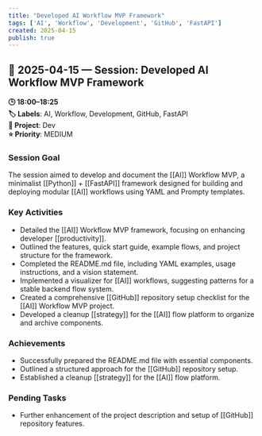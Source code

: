 ```yaml
---
title: "Developed AI Workflow MVP Framework"
tags: ['AI', 'Workflow', 'Development', 'GitHub', 'FastAPI']
created: 2025-04-15
publish: true
---
```


## 📅 2025-04-15 — Session: Developed AI Workflow MVP Framework

**🕒 18:00–18:25**  
**🏷️ Labels**: AI, Workflow, Development, GitHub, FastAPI  
**📂 Project**: Dev  
**⭐ Priority**: MEDIUM  


### Session Goal
The session aimed to develop and document the [[AI]] Workflow MVP, a minimalist [[Python]] + [[FastAPI]] framework designed for building and deploying modular [[AI]] workflows using YAML and Prompty templates.

### Key Activities
- Detailed the [[AI]] Workflow MVP framework, focusing on enhancing developer [[productivity]].
- Outlined the features, quick start guide, example flows, and project structure for the framework.
- Completed the README.md file, including YAML examples, usage instructions, and a vision statement.
- Implemented a visualizer for [[AI]] workflows, suggesting patterns for a stable backend flow system.
- Created a comprehensive [[GitHub]] repository setup checklist for the [[AI]] Workflow MVP project.
- Developed a cleanup [[strategy]] for the [[AI]] flow platform to organize and archive components.

### Achievements
- Successfully prepared the README.md file with essential components.
- Outlined a structured approach for the [[GitHub]] repository setup.
- Established a cleanup [[strategy]] for the [[AI]] flow platform.

### Pending Tasks
- Further enhancement of the project description and setup of [[GitHub]] repository features.
